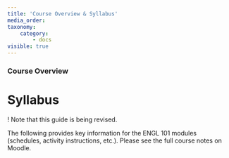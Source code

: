 ```yaml
---
title: 'Course Overview & Syllabus'
media_order:
taxonomy:
    category:
        - docs
visible: true
---
```


### Course Overview

# Syllabus
! Note that this guide is being revised.

The following provides key information for the ENGL 101 modules (schedules, activity instructions, etc.). Please see the full course notes on Moodle.

